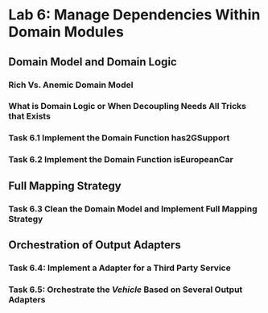 # Lab 6: Manage Dependencies Within Domain Modules

## Domain Model and Domain Logic

### Rich Vs. Anemic Domain Model

### What is Domain Logic or When Decoupling Needs All Tricks that Exists

### Task 6.1 Implement the Domain Function has2GSupport

### Task 6.2 Implement the Domain Function isEuropeanCar

## Full Mapping Strategy

### Task 6.3 Clean the Domain Model and Implement Full Mapping Strategy

## Orchestration of Output Adapters

### Task 6.4: Implement a Adapter for a Third Party Service

### Task 6.5: Orchestrate the _Vehicle_ Based on Several Output Adapters

